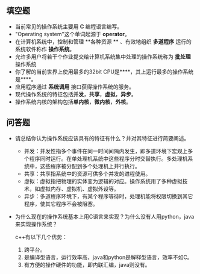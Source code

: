 ## 填空题

- 当前常见的操作系统主要用 **C** 编程语言编写。
- "Operating system"这个单词起源于 **operator**。
- 在计算机系统中，控制和管理 **各种资源 ** 、有效地组织 **多道程序** 运行的系统软件称作 **操作系统**。
- 允许多用户将若干个作业提交给计算机系统集中处理的操作系统称为 **批处理** 操作系统
- 你了解的当前世界上使用最多的32bit CPU是****，其上运行最多的操作系统是****。
- 应用程序通过 **系统调用** 接口获得操作系统的服务。
- 现代操作系统的特征包括**并发**，**共享**，**虚拟**，**异步**。
- 操作系统内核的架构包括**单内核**，**微内核**，**外核**。

## 问答题

- 请总结你认为操作系统应该具有的特征有什么？并对其特征进行简要阐述。

  - 并发：并发性指多个事件在同一时间间隔内发生，即多道环境下宏观上多个程序同时运行。在单处理机系统中这些程序分时交替执行。多处理机系统中，这些程序被分配到多个处理机上并行执行。
  - 共享：共享指系统中的资源可供多个并发的进程使用。
  - 虚拟：虚拟指把物理的实体变为逻辑的对应。操作系统用了多种虚拟技术，如虚拟内存、虚拟机、虚拟外设等。
  - 异步：多道程序环境下，有某个程序等待时，处理机能将权限切换到其它程序，使其它程序不会被阻塞。

- 为什么现在的操作系统基本上用C语言来实现？为什么没有人用python，java来实现操作系统？

  c++有以下几个优势：

  1. 跨平台。
  2. 是编译型语言，运行效率高，java和python是解释型语言，效率不如C。
  3. 有方便的操作硬件的功能，即内联汇编，java则没有。